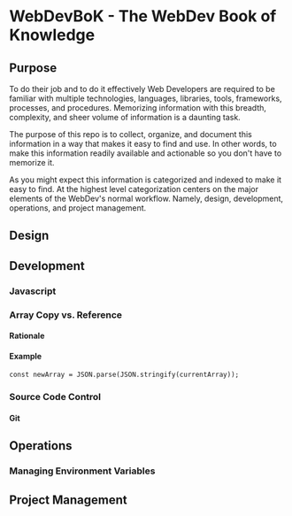 # WebDevBoK - The WebDev Book of Knowledge

## Purpose

To do their job and to do it effectively Web Developers are required to 
be familiar with multiple technologies, languages, libraries, tools, 
frameworks, processes, and procedures. Memorizing information with this
breadth, complexity, and sheer volume of information is a daunting task.

The purpose of this repo is to collect, organize, and document this 
information in a way that makes it easy to find and use. In other words,
to make this information readily available and actionable so you don't 
have to memorize it.

As you might expect this information is categorized and indexed to make
it easy to find. At the highest level categorization centers on the
major elements of the WebDev's normal workflow. Namely, design,
development, operations, and project management.

## Design

## Development

### Javascript

### Array Copy vs. Reference

#### Rationale

#### Example
```
const newArray = JSON.parse(JSON.stringify(currentArray));
```

### Source Code Control

#### Git

## Operations

### Managing Environment Variables
## Project Management

